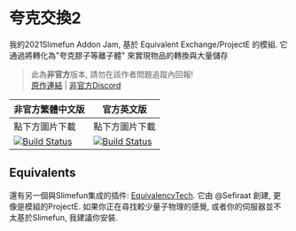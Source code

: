 # 夸克交換2
我的2021Slimefun Addon Jam, 基於 Equivalent Exchange/ProjectE 的模組.
它通過將轉化為"夸克膠子等離子體" 來實現物品的轉換與大量儲存

> 此為**非官方**版本, 請勿在該作者問題追蹤內回報! <br>
> [原作連結](https://github.com/Seggan/EMC2) | [非官方Discord](https://discord.gg/GF4CwjFXT9)

| 非官方繁體中文版 | 官方英文版 |
| -------- | -------- |
| 點下方圖片下載 | 點下方圖片下載 |
| [![Build Status](https://xMikux.github.io/builds/SlimeTraditionalTranslation/EMC2/master/badge.svg)](https://xMikux.github.io/builds/SlimeTraditionalTranslation/EMC2/master) | [![Build Status](https://thebusybiscuit.github.io/builds/Seggan/EMC2/master/badge.svg)](https://thebusybiscuit.github.io/builds/Seggan/EMC2/master) |

## Equivalents
還有另一個與Slimefun集成的插件: [EquivalencyTech](https://github.com/Sefiraat/EquivalencyTech). 它由 @Sefiraat 創建, 更像是模組的ProjectE. 如果你正在尋找較少量子物理的感覺, 或者你的伺服器並不太基於Slimefun, 我建議你安裝.
